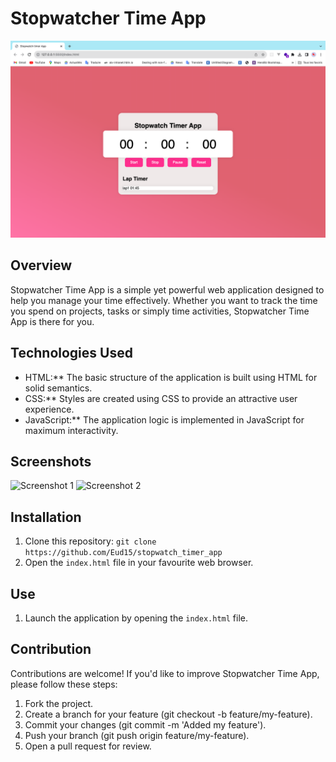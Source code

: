 # Stopwatcher Time App

![Screenshot 1](images/stopwatch.png)

## Overview
Stopwatcher Time App is a simple yet powerful web application designed to help you manage your time effectively. Whether you want to track the time you spend on projects, tasks or simply time activities, Stopwatcher Time App is there for you.

## Technologies Used
- HTML:** The basic structure of the application is built using HTML for solid semantics.
- CSS:** Styles are created using CSS to provide an attractive user experience.
- JavaScript:** The application logic is implemented in JavaScript for maximum interactivity.


## Screenshots
![Screenshot 1](images/screenshot1.png)
![Screenshot 2](images/screenshot2.png)

## Installation
1. Clone this repository: `git clone https://github.com/Eud15/stopwatch_timer_app`
2. Open the `index.html` file in your favourite web browser.

## Use
1. Launch the application by opening the `index.html` file.


## Contribution
Contributions are welcome! If you'd like to improve Stopwatcher Time App, please follow these steps:

1. Fork the project.
2. Create a branch for your feature (git checkout -b feature/my-feature).
3. Commit your changes (git commit -m 'Added my feature').
4. Push your branch (git push origin feature/my-feature).
5. Open a pull request for review.